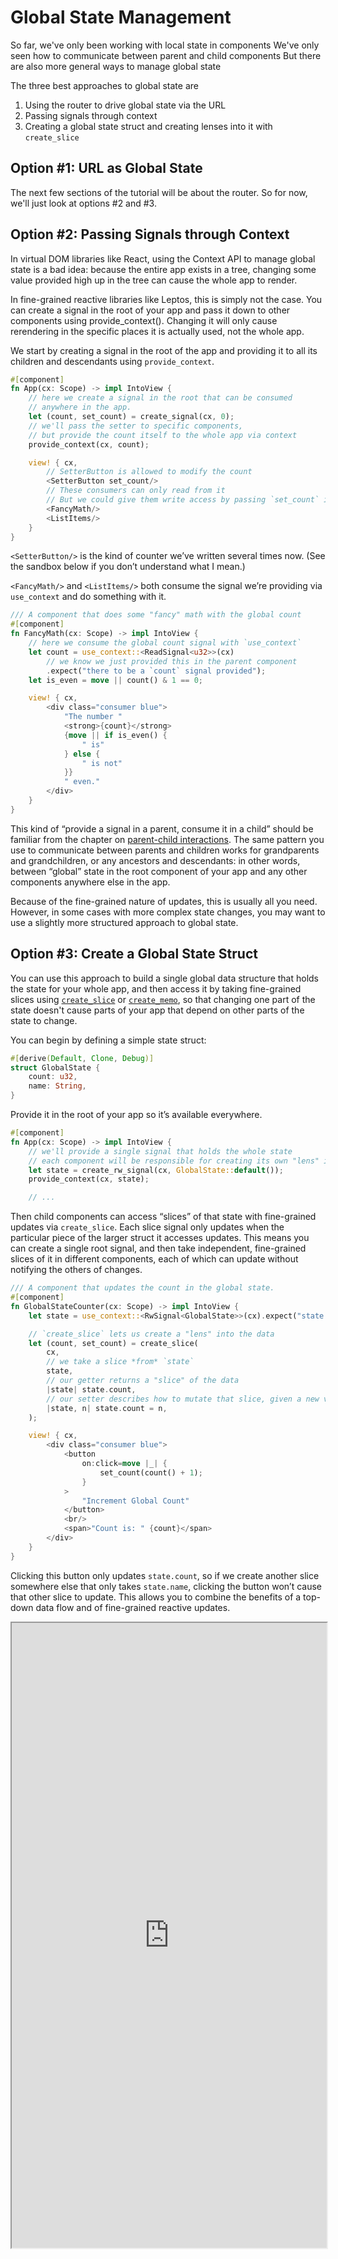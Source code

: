 # Global State Management

So far, we've only been working with local state in components
We've only seen how to communicate between parent and child components
But there are also more general ways to manage global state

The three best approaches to global state are

1. Using the router to drive global state via the URL
2. Passing signals through context
3. Creating a global state struct and creating lenses into it with `create_slice`

## Option #1: URL as Global State

The next few sections of the tutorial will be about the router.
So for now, we'll just look at options #2 and #3.

## Option #2: Passing Signals through Context

In virtual DOM libraries like React, using the Context API to manage global
state is a bad idea: because the entire app exists in a tree, changing
some value provided high up in the tree can cause the whole app to render.

In fine-grained reactive libraries like Leptos, this is simply not the case.
You can create a signal in the root of your app and pass it down to other
components using provide_context(). Changing it will only cause rerendering
in the specific places it is actually used, not the whole app.

We start by creating a signal in the root of the app and providing it to
all its children and descendants using `provide_context`.

```rust
#[component]
fn App(cx: Scope) -> impl IntoView {
    // here we create a signal in the root that can be consumed
    // anywhere in the app.
    let (count, set_count) = create_signal(cx, 0);
    // we'll pass the setter to specific components,
    // but provide the count itself to the whole app via context
    provide_context(cx, count);

    view! { cx,
        // SetterButton is allowed to modify the count
        <SetterButton set_count/>
        // These consumers can only read from it
        // But we could give them write access by passing `set_count` if we wanted
        <FancyMath/>
        <ListItems/>
    }
}
```

`<SetterButton/>` is the kind of counter we’ve written several times now.
(See the sandbox below if you don’t understand what I mean.)

`<FancyMath/>` and `<ListItems/>` both consume the signal we’re providing via
`use_context` and do something with it.

```rust
/// A component that does some "fancy" math with the global count
#[component]
fn FancyMath(cx: Scope) -> impl IntoView {
    // here we consume the global count signal with `use_context`
    let count = use_context::<ReadSignal<u32>>(cx)
        // we know we just provided this in the parent component
        .expect("there to be a `count` signal provided");
    let is_even = move || count() & 1 == 0;

    view! { cx,
        <div class="consumer blue">
            "The number "
            <strong>{count}</strong>
            {move || if is_even() {
                " is"
            } else {
                " is not"
            }}
            " even."
        </div>
    }
}
```

This kind of “provide a signal in a parent, consume it in a child” should be familiar
from the chapter on [parent-child interactions](./view/08_parent_child.md). The same
pattern you use to communicate between parents and children works for grandparents and
grandchildren, or any ancestors and descendants: in other words, between “global” state
in the root component of your app and any other components anywhere else in the app.

Because of the fine-grained nature of updates, this is usually all you need. However,
in some cases with more complex state changes, you may want to use a slightly more
structured approach to global state.

## Option #3: Create a Global State Struct

You can use this approach to build a single global data structure
that holds the state for your whole app, and then access it by
taking fine-grained slices using
[`create_slice`](https://docs.rs/leptos/latest/leptos/fn.create_slice.html)
or [`create_memo`](https://docs.rs/leptos/latest/leptos/fn.create_memo.html),
so that changing one part of the state doesn't cause parts of your
app that depend on other parts of the state to change.

You can begin by defining a simple state struct:

```rust
#[derive(Default, Clone, Debug)]
struct GlobalState {
    count: u32,
    name: String,
}
```

Provide it in the root of your app so it’s available everywhere.

```rust
#[component]
fn App(cx: Scope) -> impl IntoView {
    // we'll provide a single signal that holds the whole state
    // each component will be responsible for creating its own "lens" into it
    let state = create_rw_signal(cx, GlobalState::default());
    provide_context(cx, state);

    // ...
```

Then child components can access “slices” of that state with fine-grained
updates via `create_slice`. Each slice signal only updates when the particular
piece of the larger struct it accesses updates. This means you can create a single
root signal, and then take independent, fine-grained slices of it in different
components, each of which can update without notifying the others of changes.

```rust
/// A component that updates the count in the global state.
#[component]
fn GlobalStateCounter(cx: Scope) -> impl IntoView {
    let state = use_context::<RwSignal<GlobalState>>(cx).expect("state to have been provided");

    // `create_slice` lets us create a "lens" into the data
    let (count, set_count) = create_slice(
        cx,
        // we take a slice *from* `state`
        state,
        // our getter returns a "slice" of the data
        |state| state.count,
        // our setter describes how to mutate that slice, given a new value
        |state, n| state.count = n,
    );

    view! { cx,
        <div class="consumer blue">
            <button
                on:click=move |_| {
                    set_count(count() + 1);
                }
            >
                "Increment Global Count"
            </button>
            <br/>
            <span>"Count is: " {count}</span>
        </div>
    }
}
```

Clicking this button only updates `state.count`, so if we create another slice
somewhere else that only takes `state.name`, clicking the button won’t cause
that other slice to update. This allows you to combine the benefits of a top-down
data flow and of fine-grained reactive updates.

<iframe src="https://codesandbox.io/p/sandbox/1-basic-component-forked-8bte19?selection=%5B%7B%22endColumn%22%3A1%2C%22endLineNumber%22%3A2%2C%22startColumn%22%3A1%2C%22startLineNumber%22%3A2%7D%5D&file=%2Fsrc%2Fmain.rs" width="100%" height="1000px">
